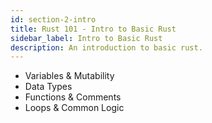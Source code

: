 ```yaml
---
id: section-2-intro
title: Rust 101 - Intro to Basic Rust
sidebar_label: Intro to Basic Rust
description: An introduction to basic rust.
---
```


- Variables & Mutability
- Data Types
- Functions & Comments
- Loops & Common Logic
